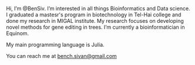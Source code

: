 Hi, I’m @BenSiv.
I’m interested in all things Bioinformatics and Data science.
I graduated a mastesr's program in biotechnology in Tel-Hai college and done my research in MIGAL institute.
My research focuses on developing novel methods for gene editing in trees.
I’m currently a bioinformatician in Equinom.

My main programming language is Julia.

You can reach me at bench.sivan@gmail.com

<!---
BenSiv/BenSiv is a ✨ special ✨ repository because its `README.md` (this file) appears on your GitHub profile.
You can click the Preview link to take a look at your changes.
--->
